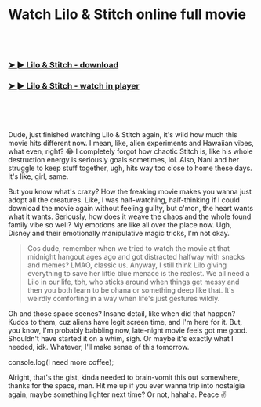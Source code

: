<h1>Watch Lilo & Stitch online full movie</h1>


<br><br>

<h3><a href="https://Hoes-comphypholbcon1974.github.io/vmzelbmghd/">➤ ► Lilo & Stitch - download</a></h3> 
<h3><a href="https://Hoes-comphypholbcon1974.github.io/vmzelbmghd/">➤ ► Lilo & Stitch - watch in player</a></h3>


<br><br><br>


Dude, just finished watching Lilo & Stitch again, it's wild how much this movie hits different now. I mean, like, alien experiments and Hawaiian vibes, what even, right? 😂 I completely forgot how chaotic Stitch is, like his whole destruction energy is seriously goals sometimes, lol. Also, Nani and her struggle to keep stuff together, ugh, hits way too close to home these days. It's like, girl, same.

But you know what's crazy? How the freaking movie makes you wanna just adopt all the creatures. Like, I was half-watching, half-thinking if I could download the movie again without feeling guilty, but c'mon, the heart wants what it wants. Seriously, how does it weave the chaos and the whole found family vibe so well? My emotions are like all over the place now. Ugh, Disney and their emotionally manipulative magic tricks, I'm not okay.

> Cos dude, remember when we tried to watch the movie at that midnight hangout ages ago and got distracted halfway with snacks and memes? LMAO, classic us. Anyway, I still think Lilo giving everything to save her little blue menace is the realest. We all need a Lilo in our life, tbh, who sticks around when things get messy and then you both learn to be ohana or something deep like that. It's weirdly comforting in a way when life's just gestures wildly.

Oh and those space scenes? Insane detail, like when did that happen? Kudos to them, cuz aliens have legit screen time, and I'm here for it. But, you know, I'm probably babbling now, late-night movie feels got me good. Shouldn't have started it on a whim, sigh. Or maybe it's exactly what I needed, idk. Whatever, I'll make sense of this tomorrow.

console.log(I need more coffee);

Alright, that's the gist, kinda needed to brain-vomit this out somewhere, thanks for the space, man. Hit me up if you ever wanna trip into nostalgia again, maybe something lighter next time? Or not, hahaha. Peace ✌️
